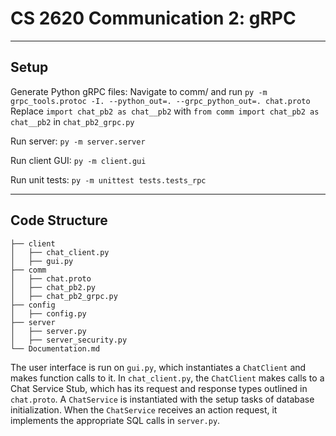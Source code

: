 # CS 2620 Communication 2: gRPC


-------------------------------------------
## Setup

Generate Python gRPC files: Navigate to comm/ and run `py -m grpc_tools.protoc -I. --python_out=. --grpc_python_out=. chat.proto`
Replace `import chat_pb2 as chat__pb2` with `from comm import chat_pb2 as chat__pb2` in `chat_pb2_grpc.py`

Run server:
`py -m server.server`

Run client GUI:
`py -m client.gui`

Run unit tests:
`py -m unittest tests.tests_rpc`


-------------------------------------------
## Code Structure

```
├── client
│   ├── chat_client.py
│   ├── gui.py
├── comm
│   ├── chat.proto
│   ├── chat_pb2.py
│   ├── chat_pb2_grpc.py
├── config
│   ├── config.py
├── server
│   ├── server.py
│   ├── server_security.py
└── Documentation.md
```

The user interface is run on `gui.py`, which instantiates a `ChatClient` and makes function calls to it. In `chat_client.py`, the `ChatClient` makes calls to a Chat Service Stub, which has its request and response types outlined in `chat.proto`. A `ChatService` is instantiated with the setup tasks of database initialization. When the `ChatService` receives an action request, it implements the appropriate SQL calls in `server.py`. 